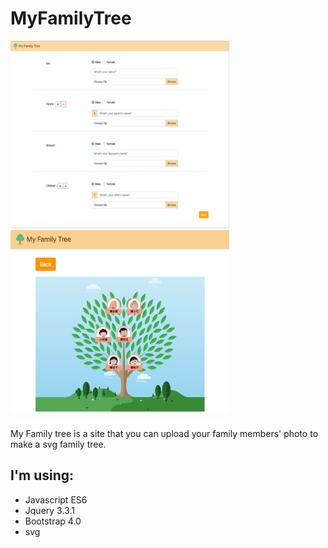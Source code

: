 # MyFamilyTree

<div class="col-sm-12">
  <img class="col-sm-6" src="https://github.com/jeserlin/MyFamilyTree/blob/master/img/myFamilyTree1.png" width="350" height="300">
  <img class="col-sm-6" src="https://github.com/jeserlin/MyFamilyTree/blob/master/img/myFamilyTree2.png" width="350" height="300">
</div>

My Family tree is a site that you can upload your family members' photo to make a svg family tree.

## I'm using:

* Javascript ES6
* Jquery 3.3.1
* Bootstrap 4.0
* svg
